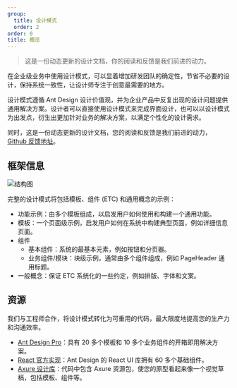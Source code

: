 ```yaml
---
group:
  title: 设计模式
  order: 2
order: 0
title: 概览
---
```


> 这是一份动态更新的设计文档，你的阅读和反馈是我们前进的动力。

在企业级业务中使用设计模式，可以显着增加研发团队的确定性，节省不必要的设计，保持系统一致性，让设计师专注于创意最需要的地方。

设计模式遵循 Ant Design 设计价值观，并为企业产品中反复出现的设计问题提供通用解决方案。设计者可以直接使用设计模式来完成界面设计，也可以以设计模式为出发点，衍生出更加针对业务的解决方案，以满足个性化的设计需求。

同时，这是一份动态更新的设计文档，您的阅读和反馈是我们前进的动力，[Github 反馈地址](https://github.com/ant-design/ant-design/issues)。

## 框架信息

![结构图](https://gw.alipayobjects.com/zos/rmsportal/NyWYOFQxJYElAwtUfSdv.png)

完整的设计模式将包括模板、组件 (ETC) 和通用概念的示例：

- 功能示例：由多个模板组成，以启发用户如何使用和构建一个通用功能。
- 模板：一个页面级示例，启发用户如何在系统中构建典型页面，例如详细信息页面。
- 组件
  - 基本组件：系统的最基本元素，例如按钮和分页器。
  - 业务组件/模块：块级示例，通常由多个组件组成，例如 PageHeader 通用标题。
- 一般概念：保证 ETC 系统化的一些约定，例如排版、字体和文案。

## 资源

我们与工程师合作，将设计模式转化为可重用的代码，最大限度地提高您的生产力和沟通效率。

- [Ant Design Pro](https://pro.ant.design/)：具有 20 多个模板和 10 多个业务组件的开箱即用解决方案。
- [React 官方实现](/components/overview-cn)：Ant Design 的 React UI 库拥有 60 多个基础组件。
- [Axure 设计库](http://library.ant.design/)：代码中包含 Axure 资源包，使您的原型看起来像一个视觉草稿，包括模板、组件等。
